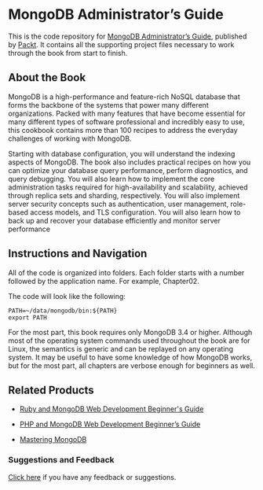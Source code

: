 # MongoDB Administrator’s Guide
This is the code repository for [MongoDB Administrator’s Guide](https://www.packtpub.com/big-data-and-business-intelligence/mongodb-administrator’s-guide?utm_source=github&utm_medium=repository&utm_campaign=9781787126480), published by [Packt](https://www.packtpub.com/?utm_source=github). It contains all the supporting project files necessary to work through the book from start to finish.
## About the Book
MongoDB is a high-performance and feature-rich NoSQL database that forms the backbone of the systems that power many different organizations. Packed with many features that have become essential for many different types of software professional and incredibly easy to use, this cookbook contains more than 100 recipes to address the everyday challenges of working with MongoDB.

Starting with database configuration, you will understand the indexing aspects of MongoDB. The book also includes practical recipes on how you can optimize your database query performance, perform diagnostics, and query debugging. You will also learn how to implement the core administration tasks required for high-availability and scalability, achieved through replica sets and sharding, respectively. You will also implement server security concepts such as authentication, user management, role-based access models, and TLS configuration. You will also learn how to back up and recover your database efficiently and monitor server performance

## Instructions and Navigation
All of the code is organized into folders. Each folder starts with a number followed by the application name. For example, Chapter02.



The code will look like the following:
```
PATH=~/data/mongodb/bin:${PATH}
export PATH
```

For the most part, this book requires only MongoDB 3.4 or higher. Although most of the
operating system commands used throughout the book are for Linux, the semantics is
generic and can be replayed on any operating system. It may be useful to have some
knowledge of how MongoDB works, but for the most part, all chapters are verbose enough
for beginners as well.

## Related Products
* [Ruby and MongoDB Web Development Beginner's Guide](https://www.packtpub.com/web-development/ruby-and-mongodb-web-development-beginners-guide?utm_source=github&utm_medium=repository&utm_campaign=9781849515023)

* [PHP and MongoDB Web Development Beginner’s Guide](https://www.packtpub.com/web-development/php-and-mongodb-web-development-beginner’s-guide?utm_source=github&utm_medium=repository&utm_campaign=9781849513623)

* [Mastering MongoDB](https://www.packtpub.com/big-data-and-business-intelligence/mastering-mongodb?utm_source=github&utm_medium=repository&utm_campaign=9781783982608)

### Suggestions and Feedback
[Click here](https://docs.google.com/forms/d/e/1FAIpQLSe5qwunkGf6PUvzPirPDtuy1Du5Rlzew23UBp2S-P3wB-GcwQ/viewform) if you have any feedback or suggestions.
